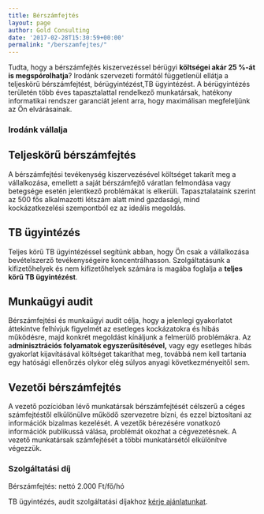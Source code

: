 ```yaml
---
title: Bérszámfejtés
layout: page
author: Gold Consulting
date: '2017-02-28T15:30:59+00:00'
permalink: "/berszamfejtes/"
---
```

Tudta, hogy a bérszámfejtés kiszervezéssel bérügyi **költségei akár 25 %-át is megspórolhatja**? Irodánk szervezeti formától függetlenül ellátja a teljeskörű bérszámfejtést, bérügyintézést,TB ügyintézést. A bérügyintézés területén több éves tapasztalattal rendelkező munkatársak, hatékony informatikai rendszer garanciát jelent arra, hogy maximálisan megfeleljünk az Ön elvárásainak.

### Irodánk vállalja

## Teljeskörű bérszámfejtés

A bérszámfejtési tevékenység kiszervezésével költséget takarít meg a vállalkozása, emellett a saját bérszámfejtő váratlan felmondása vagy betegsége esetén jelentkező problémákat is elkerüli. Tapasztalataink szerint az 500 fős alkalmazotti létszám alatt mind gazdasági, mind kockázatkezelési szempontból ez az ideális megoldás.

## TB ügyintézés

Teljes körű TB ügyintézéssel segítünk abban, hogy Ön csak a vállalkozása bevételszerző tevékenységeire koncentrálhasson. Szolgáltatásunk a kifizetőhelyek és nem kifizetőhelyek számára is magába foglalja a **teljes körű TB ügyintézést**.

## Munkaügyi audit

Bérszámfejtési és munkaügyi audit célja, hogy a jelenlegi gyakorlatot áttekintve felhívjuk figyelmét az esetleges kockázatokra és hibás működésre, majd konkrét megoldást kínáljunk a felmerülő problémákra. Az a**dminisztrációs folyamatok egyszerűsítésével,** vagy egy esetleges hibás gyakorlat kijavításával költséget takaríthat meg, továbbá nem kell tartania egy hatósági ellenőrzés olykor elég súlyos anyagi következményeitől sem.

## Vezetői bérszámfejtés

A vezető pozícióban lévő munkatársak bérszámfejtését célszerű a céges számfejtéstől elkülönülve működő szervezetre bízni, és ezzel biztosítani az információk bizalmas kezelését. A vezetők bérezésére vonatkozó információk publikussá válása, problémát okozhat a cégvezetésnek. A vezető munkatársak számfejtését a többi munkatársétól elkülönítve végezzük.

### Szolgáltatási díj

Bérszámfejtés: nettó 2.000 Ft/fő/hó  

TB ügyintézés, audit szolgáltatási díjakhoz [kérje ajánlatunkat](/kapcsolat/).
